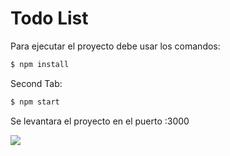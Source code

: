 # Todo List

Para ejecutar el proyecto debe usar los comandos:

```sh
$ npm install
```

Second Tab:
```sh
$ npm start
```

 
Se levantara el proyecto en el puerto :3000

[![](https://img.icons8.com/plasticine/2x/linkedin.png)](https://www.linkedin.com/in/federico-frutos/)
